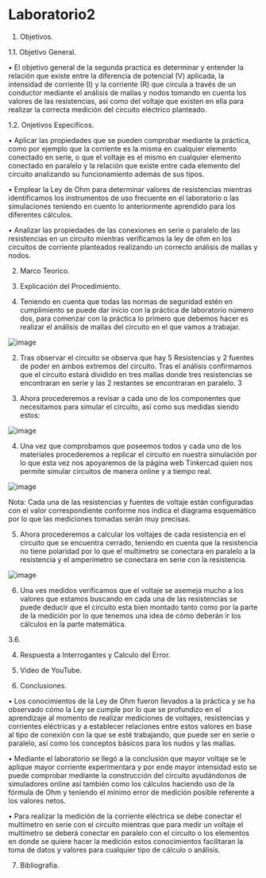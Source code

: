 # Laboratorio2

1. Objetivos.

1.1. Objetivo General.

•	El objetivo general de la segunda practica es determinar y entender la relación que existe entre la diferencia de potencial (V) aplicada, la intensidad de corriente (I)   y la corriente (R) que circula a través de un conductor mediante el análisis de mallas y nodos tomando en cuenta los valores de las resistencias, así como del voltaje que existen en ella para realizar la correcta medición del circuito eléctrico planteado.

1.2. Onjetivos Especificos.

•	Aplicar las propiedades que se pueden comprobar mediante la práctica, como por ejemplo que la corriente es la misma en cualquier elemento conectado en serie, o que el voltaje es el mismo en cualquier elemento conectado en paralelo y la relación que existe entre cada elemento del circuito analizando su funcionamiento además de sus tipos.

•	Emplear la Ley de Ohm para determinar valores de resistencias mientras identificamos los instrumentos de uso frecuente en el laboratorio o las simulaciones teniendo en cuento lo anteriormente aprendido para los diferentes cálculos.

•	Analizar las propiedades de las conexiones en serie o paralelo de las resistencias en un circuito mientras verificamos la ley de ohm en los circuitos de corriente planteados realizando un correcto análisis de mallas y nodos.


2. Marco Teorico.



3. Explicación del Procedimiento.

1. Teniendo en cuenta que todas las normas de seguridad estén en cumplimiento se puede dar inicio con la práctica de laboratorio número dos, para comenzar con la práctica lo primero que debemos hacer es realizar el análisis de mallas del circuito en el que vamos a trabajar.

![image](https://user-images.githubusercontent.com/85144847/121295047-00eafa00-c8b4-11eb-97e2-5de281d9a813.png)

2. Tras observar el circuito se observa que hay 5 Resistencias y 2 fuentes de poder en ambos extremos del circuito. Tras el análisis confirmamos que el circuito estará dividido en tres mallas donde tres resistencias se encontraran en serie y las 2 restantes se encontraran en paralelo.
3

3. Ahora procederemos a revisar a cada uno de los componentes que necesitamos para simular el circuito, así como sus medidas siendo estos:

![image](https://user-images.githubusercontent.com/85144847/121295253-545d4800-c8b4-11eb-85f7-0008b95fee6c.png)

4. Una vez que comprobamos que poseemos todos y cada uno de los materiales procederemos a replicar el circuito en nuestra simulación por lo que esta vez nos apoyaremos de la página web Tinkercad quien nos permite simular circuitos de manera online y a tiempo real. 

![image](https://user-images.githubusercontent.com/85144847/121295377-88386d80-c8b4-11eb-8d7f-f3895d4bf81e.png)

Nota: Cada una de las resistencias y fuentes de voltaje están configuradas con el valor correspondiente conforme nos indica el diagrama esquemático por lo que las mediciones tomadas serán muy precisas.

5. Ahora procederemos a calcular los voltajes de cada resistencia en el circuito que se encuentra cerrado, teniendo en cuenta que la resistencia no tiene polaridad por lo que el multímetro se conectara en paralelo a la resistencia y el amperímetro se conectara en serie con la resistencia. 

![image](https://user-images.githubusercontent.com/85144847/121295470-bcac2980-c8b4-11eb-8206-aefbe9194b56.png)

6. Una ves medidos verificamos que el voltaje se asemeja mucho a los valores que estamos buscando en cada una de las resistencias se puede deducir que el circuito esta bien montado tanto como por la parte de la medición por lo que tenemos una idea de cómo deberán ir los cálculos en la parte matemática.




3.6.


4. Respuesta a Interrogantes y Calculo del Error.



5. Video de YouTube.



6. Conclusiones.

•	Los conocimientos de la Ley de Ohm fueron llevados a la práctica y se ha observado cómo la Ley se cumple por lo que se profundizo en el aprendizaje al momento de realizar mediciones de voltajes, resistencias y corrientes eléctricas y a establecer relaciones entre estos valores en base al tipo de conexión con la que se esté trabajando, que puede ser en serie o paralelo, así como los conceptos básicos para los nudos y las mallas.

•	Mediante el laboratorio se llegó a la conclusión que mayor voltaje se le aplique mayor corriente experimentara y por ende mayor intensidad esto se puede comprobar mediante la construcción del circuito ayudándonos de simuladores online así también como los cálculos haciendo uso de la fórmula de Ohm y teniendo el mínimo error de medición posible referente a los valores netos.

•	Para realizar la medición de la corriente eléctrica se debe conectar el multímetro en serie con el circuito mientras que para medir un voltaje el multímetro se deberá conectar en paralelo con el circuito o los elementos en donde se quiere hacer la medición estos conocimientos facilitaran la toma de datos y valores para cualquier tipo de cálculo o análisis. 


7. Bibliografía.


